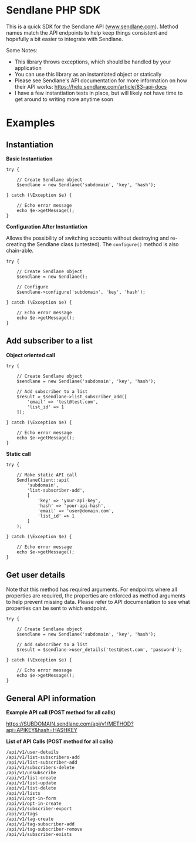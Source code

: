 # Sendlane PHP SDK

This is a quick SDK for the Sendlane API (www.sendlane.com). Method names match the API endpoints to help
keep things consistent and hopefully a bit easier to integrate with Sendlane. 

Some Notes:
* This library throws exceptions, which should be handled by your application
* You can use this library as an instantiated object or statically
* Please see Sendlane's API documentation for more information on how their API works:
https://help.sendlane.com/article/83-api-docs
* I have a few instantiation tests in place, but will likely not have time to get around to writing more anytime soon 

# Examples
## Instantiation
<b>Basic Instantiation</b>
```
try {
    
    // Create Sendlane object
    $sendlane = new Sendlane('subdomain', 'key', 'hash');
    
} catch (\Exception $e) {

    // Echo error message
    echo $e->getMessage();
}
```

<b>Configuration After Instantiation</b>

Allows the possibility of switching accounts without destroying and re-creating the Sendlane class (untested). 
The `configure()` method is also chain-able. 
```
try {
    
    // Create Sendlane object
    $sendlane = new Sendlane();
    
    // Configure 
    $sendlane->configure('subdomain', 'key', 'hash');
    
} catch (\Exception $e) {

    // Echo error message
    echo $e->getMessage();
}
```

## Add subscriber to a list

<b>Object oriented call</b>
```
try {
    
    // Create Sendlane object
    $sendlane = new Sendlane('subdomain', 'key', 'hash');
    
    // Add subscriber to a list
    $result = $sendlane->list_subscriber_add([
        'email' => 'test@test.com',
        'list_id' => 1
    ]);
    
} catch (\Exception $e) {

    // Echo error message
    echo $e->getMessage();
}
```

<b>Static call</b>
```
try {
    
    // Make static API call
    SendlaneClient::api(
        'subdomain',
        'list-subscriber-add',
        [
            'key' => 'your-api-key',
            'hash' => 'your-api-hash',
            'email' => 'user@domain.com',
            'list_id' => 1
        ]
    );
    
} catch (\Exception $e) {

    // Echo error message
    echo $e->getMessage();
}
```

## Get user details
Note that this method has required arguments. For endpoints where all properties are required, the properties
are enforced as method arguments to help prevent missing data. Please refer to API documentation to see what properties
can be sent to which endpoint.
```
try {
    
    // Create Sendlane object
    $sendlane = new Sendlane('subdomain', 'key', 'hash');
    
    // Add subscriber to a list
    $result = $sendlane->user_details('test@test.com', 'password');
    
} catch (\Exception $e) {

    // Echo error message
    echo $e->getMessage();
}
```

## General API information
<b>Example API call (POST method for all calls)</b>

https://SUBDOMAIN.sendlane.com/api/v1/METHOD?api=APIKEY&hash=HASHKEY

<b>List of API Calls (POST method for all calls)</b>

```
/api/v1/user-details
/api/v1/list-subscribers-add
/api/v1/list-subscriber-add
/api/v1/subscribers-delete
/api/v1/unsubscribe
/api/v1/list-create
/api/v1/list-update
/api/v1/list-delete
/api/v1/lists
/api/v1/opt-in-form
/api/v1/opt-in-create
/api/v1/subscriber-export
/api/v1/tags
/api/v1/tag-create
/api/v1/tag-subscriber-add
/api/v1/tag-subscriber-remove
/api/v1/subscriber-exists
```
